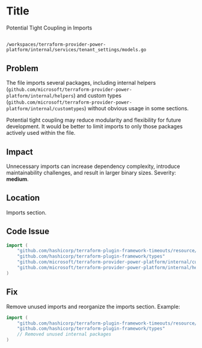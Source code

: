 # Title

Potential Tight Coupling in Imports

##

`/workspaces/terraform-provider-power-platform/internal/services/tenant_settings/models.go`

## Problem

The file imports several packages, including internal helpers (`github.com/microsoft/terraform-provider-power-platform/internal/helpers`) and custom types (`github.com/microsoft/terraform-provider-power-platform/internal/customtypes`) without obvious usage in some sections.

Potential tight coupling may reduce modularity and flexibility for future development. It would be better to limit imports to only those packages actively used within the file.

## Impact

Unnecessary imports can increase dependency complexity, introduce maintainability challenges, and result in larger binary sizes. Severity: **medium**.

## Location

Imports section.

## Code Issue

```go
import (
	"github.com/hashicorp/terraform-plugin-framework-timeouts/resource/timeouts"
	"github.com/hashicorp/terraform-plugin-framework/types"
	"github.com/microsoft/terraform-provider-power-platform/internal/customtypes"
	"github.com/microsoft/terraform-provider-power-platform/internal/helpers"
)
```

## Fix

Remove unused imports and reorganize the imports section. Example:

```go
import (
	"github.com/hashicorp/terraform-plugin-framework-timeouts/resource/timeouts"
	"github.com/hashicorp/terraform-plugin-framework/types"
	// Removed unused internal packages
)
```